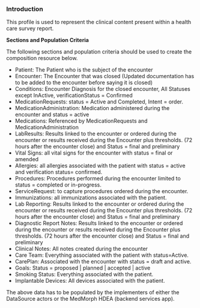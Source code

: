 ### Introduction

This profile is used to represent the clinical content present within a  health care survey report.

**Sections and Population Criteria**

The following sections and population criteria should be used to create the composition resource below.

* Patient: The Patient who is the subject of the encounter
* Encounter: The Encounter that was closed (Updated documentation has to be added to the encounter before saying it is closed)
* Conditions: Encounter Diagnosis for the closed encounter, All Statuses except InActive, verificationStatus = Confirmed
* MedicationRequests: status = Active and Completed, Intent = order.
* MedicationAdministration: Medication administered during the encounter and status = active
* Medications: Referenced by MedicationRequests and MedicationAdministration
* LabResults: Results linked to the encounter or ordered during the encounter or results received during the Encounter plus thresholds. (72 hours after the encounter close) and Status = final and preliminary
* Vital Signs: all vital signs for the encounter with status = final or amended
* Allergies: all allergies associated with the patient with status = active and verification status= confirmed.
* Procedures: Procedures performed during the encounter limited to status = completed or in-progress. 
* ServiceRequest: to capture procedures ordered during the encounter.
* Immunizations: all immunizations associated with the patient.
* Lab Reporting: Results linked to the encounter or ordered during the encounter or results received during the Encounter plus thresholds. (72 hours after the encounter close) and Status = final and preliminary 
* Diagnostic Report Notes: Results linked to the encounter or ordered during the encounter or results received during the Encounter plus thresholds. (72 hours after the encounter close) and Status = final and preliminary 
* Clinical Notes: All notes created during the encounter
* Care Team: Everything associated with the patient with status=Active.
* CarePlan: Associated with the encounter with status = draft and active.
* Goals: Status = proposed | planned | accepted | active
* Smoking Status: Everything associated with the patient.
* Implantable Devices: All devices associated with the patient.

The above data has to be populated by the implementers of either the DataSource actors or the MedMorph HDEA (backend services app).
 